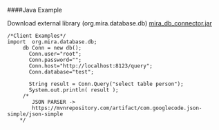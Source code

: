 ####Java Example

Download external library (org.mira.database.db) 
[mira_db_connector.jar](https://git.io/fpvob "[GITHUB]") 

    /*Client Examples*/
    import  org.mira.database.db;
	     db Conn = new db();
	   	   Conn.user="root";
	   	   Conn.password="";
		   Conn.host="http://localhost:8123/query";
		   Conn.database="test";
		   
		   String result = Conn.Query("select table person");
		   System.out.println( result );
         /*
            JSON PARSER -> 
            https://mvnrepository.com/artifact/com.googlecode.json-simple/json-simple
        */
    
